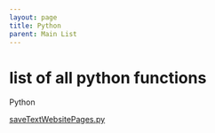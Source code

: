 ```yaml
---
layout: page
title: Python
parent: Main List
---
```


# list of all python functions 
Python

[saveTextWebsitePages.py](saveTextWebsitePages.py)

